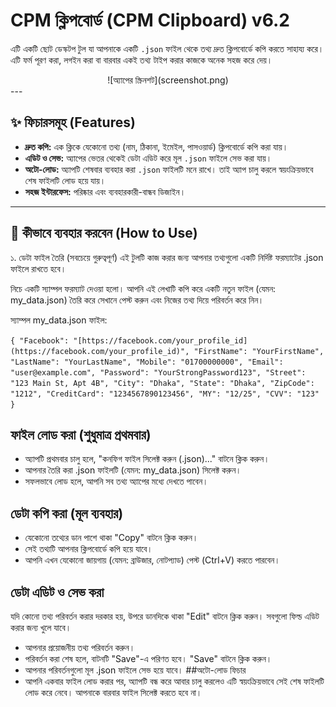 # CPM ক্লিপবোর্ড (CPM Clipboard) v6.2

এটি একটি ছোট ডেস্কটপ টুল যা আপনাকে একটি `.json` ফাইল থেকে তথ্য দ্রুত ক্লিপবোর্ডে কপি করতে সাহায্য করে। এটি ফর্ম পূরণ করা, লগইন করা বা বারবার একই তথ্য টাইপ করার কাজকে অনেক সহজ করে দেয়।


<center>
![অ্যাপের স্ক্রিনশট](screenshot.png)
</center>
---

## ✨ ফিচারসমূহ (Features)

* **দ্রুত কপি:** এক ক্লিকে যেকোনো তথ্য (নাম, ঠিকানা, ইমেইল, পাসওয়ার্ড) ক্লিপবোর্ডে কপি করা যায়।
* **এডিট ও সেভ:** অ্যাপের ভেতর থেকেই ডেটা এডিট করে মূল `.json` ফাইলে সেভ করা যায়।
* **অটো-লোড:** অ্যাপটি শেষবার ব্যবহার করা `.json` ফাইলটি মনে রাখে। তাই অ্যাপ চালু করলে স্বয়ংক্রিয়ভাবে শেষ ফাইলটি লোড হয়ে যায়।
* **সহজ ইন্টারফেস:** পরিষ্কার এবং ব্যবহারকারী-বান্ধব ডিজাইন।

---

## 🚀 কীভাবে ব্যবহার করবেন (How to Use)
১. ডেটা ফাইল তৈরি (সবচেয়ে গুরুত্বপূর্ণ)
এই টুলটি কাজ করার জন্য আপনার তথ্যগুলো একটি নির্দিষ্ট ফরম্যাটের .json ফাইলে রাখতে হবে।

নিচে একটি স্যাম্পল ফরম্যাট দেওয়া হলো। আপনি এই লেখাটি কপি করে একটি নতুন ফাইল (যেমন: my_data.json) তৈরি করে সেখানে পেস্ট করুন এবং নিজের তথ্য দিয়ে পরিবর্তন করে নিন।

স্যাম্পল my_data.json ফাইল:

`{
  "Facebook": "[https://facebook.com/your_profile_id](https://facebook.com/your_profile_id)",
  "FirstName": "YourFirstName",
  "LastName": "YourLastName",
  "Mobile": "01700000000",
  "Email": "user@example.com",
  "Password": "YourStrongPassword123",
  "Street": "123 Main St, Apt 4B",
  "City": "Dhaka",
  "State": "Dhaka",
  "ZipCode": "1212",
  "CreditCard": "1234567890123456",
  "MY": "12/25",
  "CVV": "123"
}`
## ফাইল লোড করা (শুধুমাত্র প্রথমবার)
* অ্যাপটি প্রথমবার চালু হলে, "কনফিগ ফাইল সিলেক্ট করুন (.json)..." বাটনে ক্লিক করুন।
* আপনার তৈরি করা .json ফাইলটি (যেমন: my_data.json) সিলেক্ট করুন।
* সফলভাবে লোড হলে, আপনি সব তথ্য অ্যাপের মধ্যে দেখতে পাবেন।
## ডেটা কপি করা (মূল ব্যবহার)
* যেকোনো তথ্যের ডান পাশে থাকা "Copy" বাটনে ক্লিক করুন।
* সেই তথ্যটি আপনার ক্লিপবোর্ডে কপি হয়ে যাবে।
* আপনি এখন যেকোনো জায়গায় (যেমন: ব্রাউজার, নোটপ্যাড) পেস্ট (Ctrl+V) করতে পারবেন।
## ডেটা এডিট ও সেভ করা
যদি কোনো তথ্য পরিবর্তন করার দরকার হয়, উপরে ডানদিকে থাকা "Edit" বাটনে ক্লিক করুন।
সবগুলো ফিল্ড এডিট করার জন্য খুলে যাবে।
* আপনার প্রয়োজনীয় তথ্য পরিবর্তন করুন। 
* পরিবর্তন করা শেষ হলে, বাটনটি "Save"-এ পরিণত হবে। "Save" বাটনে ক্লিক করুন।
* আপনার পরিবর্তনগুলো মূল .json ফাইলে সেভ হয়ে যাবে।
##অটো-লোড ফিচার
* আপনি একবার ফাইল লোড করার পর, অ্যাপটি বন্ধ করে আবার চালু করলেও এটি স্বয়ংক্রিয়ভাবে সেই শেষ ফাইলটি লোড করে নেবে। আপনাকে বারবার ফাইল সিলেক্ট করতে হবে না।

